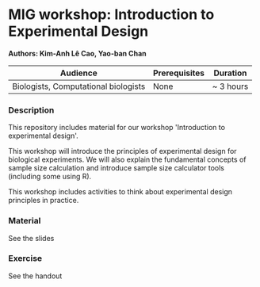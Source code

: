 # MIG workshop: Introduction to Experimental Design
**Authors: Kim-Anh L&#234; Cao, Yao-ban Chan**

| Audience      | Prerequisites | Duration    |
| ------------- | ------------- | ----------- |
| Biologists, Computational biologists| None          |~ 3 hours    |


### Description

This repository includes material for our workshop 'Introduction to experimental design'. 

This workshop will introduce the principles of experimental design for biological experiments. We will also explain the fundamental concepts of sample size calculation and introduce sample size calculator tools (including some using R). 

This workshop includes activities to think about experimental design principles in practice.

### Material

See the slides

### Exercise

See the handout
